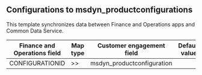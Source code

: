 ## Configurations to msdyn_productconfigurations

This template synchronizes data between Finance and Operations apps and Common Data Service.

Finance and Operations field | Map type | Customer engagement field | Default value
---|---|---|---
CONFIGURATIONID | >> | msdyn_productconfiguration | 
